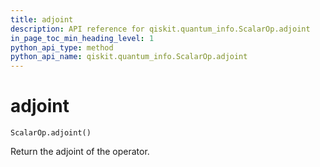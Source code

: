```yaml
---
title: adjoint
description: API reference for qiskit.quantum_info.ScalarOp.adjoint
in_page_toc_min_heading_level: 1
python_api_type: method
python_api_name: qiskit.quantum_info.ScalarOp.adjoint
---
```


# adjoint

<span id="qiskit.quantum_info.ScalarOp.adjoint" />

`ScalarOp.adjoint()`

Return the adjoint of the operator.

